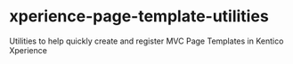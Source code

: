 # xperience-page-template-utilities
Utilities to help quickly create and register MVC Page Templates in Kentico Xperience
